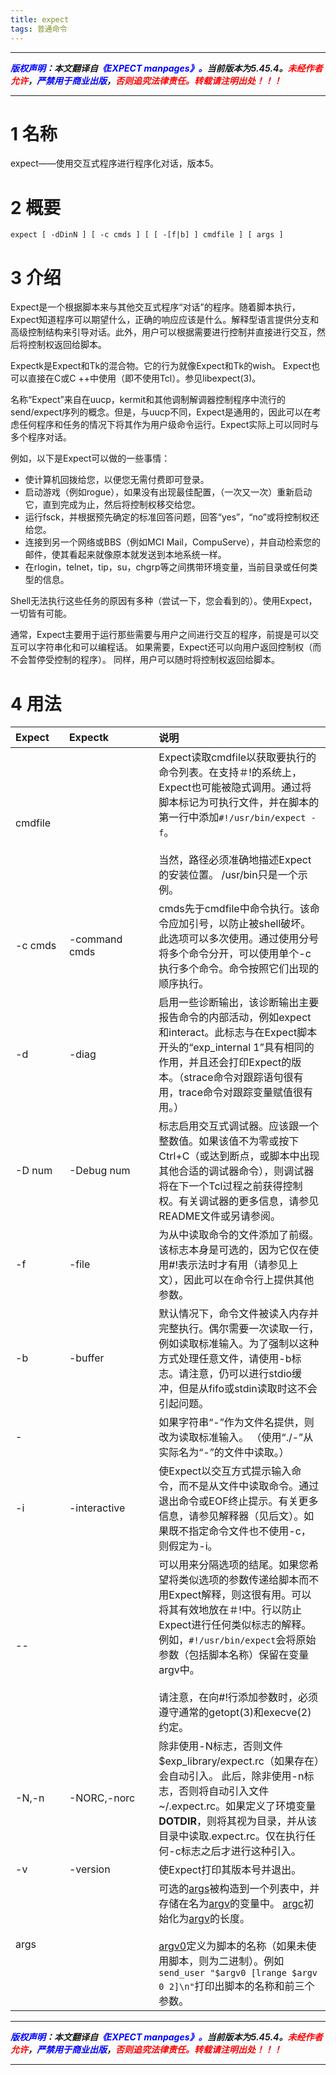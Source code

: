 ```yaml
---
title: expect
tags: 普通命令
---
```


------

***<font color=blue>版权声明</font>：本文翻译自<font color=blue>《EXPECT manpages》。</font>当前版本为5.45.4。<font color=red>未经作者允许</font>，<font color=blue>严禁用于商业出版</font>，<font color=red>否则追究法律责任。转载请注明出处！！！</font>***

------

# 1 名称
expect——使用交互式程序进行程序化对话，版本5。

# 2 概要

``` shell
expect [ -dDinN ] [ -c cmds ] [ [ -[f|b] ] cmdfile ] [ args ]
```
# 3 介绍

Expect是一个根据脚本来与其他交互式程序“对话”的程序。随着脚本执行，Expect知道程序可以期望什么，正确的响应应该是什么。解释型语言提供分支和高级控制结构来引导对话。此外，用户可以根据需要进行控制并直接进行交互，然后将控制权返回给脚本。

Expectk是Expect和Tk的混合物。它的行为就像Expect和Tk的wish。 Expect也可以直接在C或C ++中使用（即不使用Tcl）。参见libexpect(3)。

名称“Expect”来自在uucp，kermit和其他调制解调器控制程序中流行的send/expect序列的概念。但是，与uucp不同，Expect是通用的，因此可以在考虑任何程序和任务的情况下将其作为用户级命令运行。Expect实际上可以同时与多个程序对话。

例如，以下是Expect可以做的一些事情：

* 使计算机回拨给您，以便您无需付费即可登录。
* 启动游戏（例如rogue），如果没有出现最佳配置，（一次又一次）重新启动它，直到完成为止，然后将控制权移交给您。
* 运行fsck，并根据预先确定的标准回答问题，回答“yes”，“no”或将控制权还给您。
* 连接到另一个网络或BBS（例如MCI Mail，CompuServe），并自动检索您的邮件，使其看起来就像原本就发送到本地系统一样。
* 在rlogin，telnet，tip，su，chgrp等之间携带环境变量，当前目录或任何类型的信息。

 Shell无法执行这些任务的原因有多种（尝试一下，您会看到的）。使用Expect，一切皆有可能。

通常，Expect主要用于运行那些需要与用户之间进行交互的程序，前提是可以交互可以字符串化和可以编程话。 如果需要，Expect还可以向用户返回控制权（而不会暂停受控制的程序）。 同样，用户可以随时将控制权返回给脚本。

# 4 用法

|Expect&emsp;|Expectk&emsp;&emsp;&emsp;&emsp;|说明|
|:--|:--|:--|
|cmdfile||Expect读取cmdfile以获取要执行的命令列表。在支持＃!的系统上，Expect也可能被隐式调用。通过将脚本标记为可执行文件，并在脚本的第一行中添加`#!/usr/bin/expect -f`。<br /><br />当然，路径必须准确地描述Expect的安装位置。 /usr/bin只是一个示例。|
|-c cmds|-command cmds|cmds先于cmdfile中命令执行。该命令应加引号，以防止被shell破坏。此选项可以多次使用。通过使用分号将多个命令分开，可以使用单个-c执行多个命令。命令按照它们出现的顺序执行。
|-d|-diag|启用一些诊断输出，该诊断输出主要报告命令的内部活动，例如expect和interact。此标志与在Expect脚本开头的“exp_internal 1”具有相同的作用，并且还会打印Expect的版本。（strace命令对跟踪语句很有用，trace命令对跟踪变量赋值很有用。）|
|-D num|-Debug num|标志启用交互式调试器。应该跟一个整数值。如果该值不为零或按下Ctrl+C（或达到断点，或脚本中出现其他合适的调试器命令），则调试器将在下一个Tcl过程之前获得控制权。有关调试器的更多信息，请参见README文件或另请参阅。| 
|-f| -file|为从中读取命令的文件添加了前缀。该标志本身是可选的，因为它仅在使用#!表示法时才有用（请参见上文），因此可以在命令行上提供其他参数。|
|-b|-buffer|默认情况下，命令文件被读入内存并完整执行。偶尔需要一次读取一行，例如读取标准输入。为了强制以这种方式处理任意文件，请使用-b标志。请注意，仍可以进行stdio缓冲，但是从fifo或stdin读取时这不会引起问题。
|-||如果字符串“-”作为文件名提供，则改为读取标准输入。 （使用“./-”从实际名为“-”的文件中读取。）
|-i|-interactive|使Expect以交互方式提示输入命令，而不是从文件中读取命令。通过退出命令或EOF终止提示。有关更多信息，请参见解释器（见后文）。如果既不指定命令文件也不使用-c，则假定为-i。|
|--||可以用来分隔选项的结尾。如果您希望将类似选项的参数传递给脚本而不用Expect解释，则这很有用。可以将其有效地放在＃!中。行以防止Expect进行任何类似标志的解释。例如，`#!/usr/bin/expect`会将原始参数（包括脚本名称）保留在变量argv中。<br /><br />请注意，在向#!行添加参数时，必须遵守通常的getopt(3)和execve(2)约定。|
|-N,-n|-NORC,-norc|除非使用-N标志，否则文件\$exp_library/expect.rc（如果存在）会自动引入。 此后，除非使用-n标志，否则将自动引入文件~/.expect.rc。如果定义了环境变量**DOTDIR**，则将其视为目录，并从该目录中读取.expect.rc。仅在执行任何-c标志之后才进行这种引入。
|-v|-version|使Expect打印其版本号并退出。|
|args||可选的<u>args</u>被构造到一个列表中，并存储在名为<u>argv</u>的变量中。 <u>argc</u>初始化为<u>argv</u>的长度。<br /><br /><u>argv0</u>定义为脚本的名称（如果未使用脚本，则为二进制）。例如`send_user "$argv0 [lrange $argv 0 2]\n"`打印出脚本的名称和前三个参数。|




------

***<font color=blue>版权声明</font>：本文翻译自<font color=blue>《EXPECT manpages》。</font>当前版本为5.45.4。<font color=red>未经作者允许</font>，<font color=blue>严禁用于商业出版</font>，<font color=red>否则追究法律责任。转载请注明出处！！！</font>***

------
